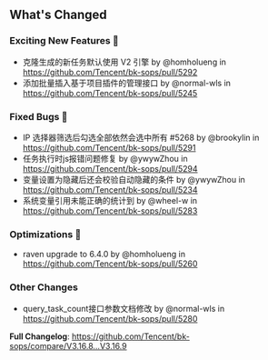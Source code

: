 <!-- Release notes generated using configuration in .github/release.yml at master -->

## What's Changed
### Exciting New Features 🎉
* 克隆生成的新任务默认使用 V2 引擎 by @homholueng in https://github.com/Tencent/bk-sops/pull/5292
* 添加批量插入基于项目插件的管理接口 by @normal-wls in https://github.com/Tencent/bk-sops/pull/5245

### Fixed Bugs 👾
* IP 选择器筛选后勾选全部依然会选中所有 #5268 by @brookylin in https://github.com/Tencent/bk-sops/pull/5291
* 任务执行时js报错问题修复 by @ywywZhou in https://github.com/Tencent/bk-sops/pull/5294
* 变量设置为隐藏后还会校验自动隐藏的条件 by @ywywZhou in https://github.com/Tencent/bk-sops/pull/5234
* 系统变量引用未能正确的统计到 by @wheel-w in https://github.com/Tencent/bk-sops/pull/5283

### Optimizations 🦾
* raven upgrade to 6.4.0 by @homholueng in https://github.com/Tencent/bk-sops/pull/5260

### Other Changes
* query_task_count接口参数文档修改 by @normal-wls in https://github.com/Tencent/bk-sops/pull/5280

**Full Changelog**: https://github.com/Tencent/bk-sops/compare/V3.16.8...V3.16.9
